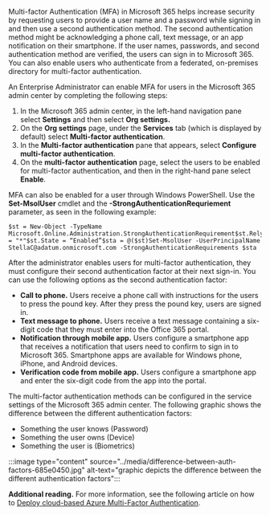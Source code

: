Multi-factor Authentication (MFA) in Microsoft 365 helps increase security by requesting users to provide a user name and a password while signing in and then use a second authentication method. The second authentication method might be acknowledging a phone call, text message, or an app notification on their smartphone. If the user names, passwords, and second authentication method are verified, the users can sign in to Microsoft 365. You can also enable users who authenticate from a federated, on-premises directory for multi-factor authentication.

An Enterprise Administrator can enable MFA for users in the Microsoft 365 admin center by completing the following steps:

1.  In the Microsoft 365 admin center, in the left-hand navigation pane select **Settings** and then select **Org settings.**
2.  On the **Org settings** page, under the **Services** tab (which is displayed by default) select **Multi-factor authentication**.
3.  In the **Multi-factor authentication** pane that appears, select **Configure multi-factor authentication**.
4.  On the **multi-factor authentication** page, select the users to be enabled for multi-factor authentication, and then in the right-hand pane select **Enable**.<br>

MFA can also be enabled for a user through Windows PowerShell. Use the **Set-MsolUser** cmdlet and the **-StrongAuthenticationRequriement** parameter, as seen in the following example:

```
$st = New-Object -TypeName Microsoft.Online.Administration.StrongAuthenticationRequirement$st.RelyingParty = "*"$st.State = “Enabled”$sta = @($st)Set-MsolUser -UserPrincipalName StellaC@adatum.onmicrosoft.com -StrongAuthenticationRequirements $sta
```

After the administrator enables users for multi-factor authentication, they must configure their second authentication factor at their next sign-in. You can use the following options as the second authentication factor:

 *  **Call to phone.** Users receive a phone call with instructions for the users to press the pound key. After they press the pound key, users are signed in.
 *  **Text message to phone.** Users receive a text message containing a six-digit code that they must enter into the Office 365 portal.
 *  **Notification through mobile app.** Users configure a smartphone app that receives a notification that users need to confirm to sign in to Microsoft 365. Smartphone apps are available for Windows phone, iPhone, and Android devices.
 *  **Verification code from mobile app.** Users configure a smartphone app and enter the six-digit code from the app into the portal.

The multi-factor authentication methods can be configured in the service settings of the Microsoft 365 admin center. The following graphic shows the difference between the different authentication factors:

 *  Something the user knows (Password)
 *  Something the user owns (Device)
 *  Something the user is (Biometrics)

:::image type="content" source="../media/difference-between-auth-factors-685e0450.jpg" alt-text="graphic depicts the difference between the different authentication factors":::


**Additional reading.** For more information, see the following article on how to [Deploy cloud-based Azure Multi-Factor Authentication](https://go.microsoft.com/fwlink/?LinkId=627442?azure-portal=true).
